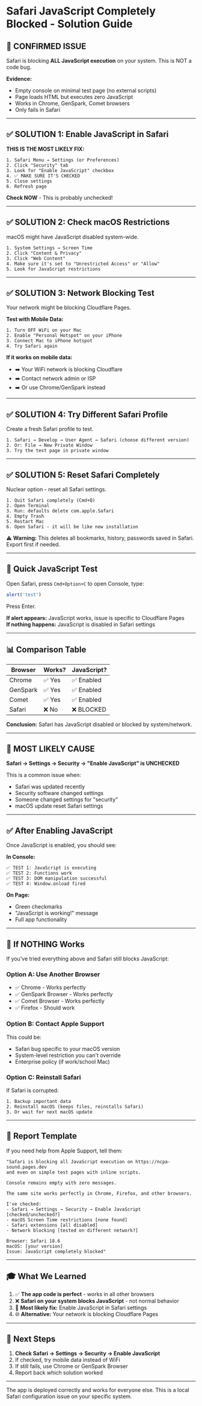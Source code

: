# Safari JavaScript Completely Blocked - Solution Guide

## 🚨 CONFIRMED ISSUE
Safari is blocking **ALL JavaScript execution** on your system. This is NOT a code bug.

**Evidence:**
- Empty console on minimal test page (no external scripts)
- Page loads HTML but executes zero JavaScript
- Works in Chrome, GenSpark, Comet browsers
- Only fails in Safari

---

## ✅ SOLUTION 1: Enable JavaScript in Safari

**THIS IS THE MOST LIKELY FIX:**

```
1. Safari Menu → Settings (or Preferences)
2. Click "Security" tab
3. Look for "Enable JavaScript" checkbox
4. ✅ MAKE SURE IT'S CHECKED
5. Close settings
6. Refresh page
```

**Check NOW** - This is probably unchecked!

---

## ✅ SOLUTION 2: Check macOS Restrictions

macOS might have JavaScript disabled system-wide.

```
1. System Settings → Screen Time
2. Click "Content & Privacy"
3. Click "Web Content"
4. Make sure it's set to "Unrestricted Access" or "Allow"
5. Look for JavaScript restrictions
```

---

## ✅ SOLUTION 3: Network Blocking Test

Your network might be blocking Cloudflare Pages.

**Test with Mobile Data:**
```
1. Turn OFF WiFi on your Mac
2. Enable "Personal Hotspot" on your iPhone
3. Connect Mac to iPhone hotspot
4. Try Safari again
```

**If it works on mobile data:**
- ➡️ Your WiFi network is blocking Cloudflare
- ➡️ Contact network admin or ISP
- ➡️ Or use Chrome/GenSpark instead

---

## ✅ SOLUTION 4: Try Different Safari Profile

Create a fresh Safari profile to test.

```
1. Safari → Develop → User Agent → Safari (choose different version)
2. Or: File → New Private Window
3. Try the test page in private window
```

---

## ✅ SOLUTION 5: Reset Safari Completely

Nuclear option - reset all Safari settings.

```
1. Quit Safari completely (Cmd+Q)
2. Open Terminal
3. Run: defaults delete com.apple.Safari
4. Empty Trash
5. Restart Mac
6. Open Safari - it will be like new installation
```

⚠️ **Warning:** This deletes all bookmarks, history, passwords saved in Safari. Export first if needed.

---

## 🧪 Quick JavaScript Test

Open Safari, press `Cmd+Option+C` to open Console, type:

```javascript
alert('test')
```

Press Enter.

**If alert appears:** JavaScript works, issue is specific to Cloudflare Pages  
**If nothing happens:** JavaScript is disabled in Safari settings

---

## 📊 Comparison Table

| Browser | Works? | JavaScript? |
|---------|--------|-------------|
| Chrome | ✅ Yes | ✅ Enabled |
| GenSpark | ✅ Yes | ✅ Enabled |
| Comet | ✅ Yes | ✅ Enabled |
| Safari | ❌ No | ❌ BLOCKED |

**Conclusion:** Safari has JavaScript disabled or blocked by system/network.

---

## 🎯 MOST LIKELY CAUSE

**Safari → Settings → Security → "Enable JavaScript" is UNCHECKED**

This is a common issue when:
- Safari was updated recently
- Security software changed settings
- Someone changed settings for "security"
- macOS update reset Safari settings

---

## ✅ After Enabling JavaScript

Once JavaScript is enabled, you should see:

**In Console:**
```
✅ TEST 1: JavaScript is executing
✅ TEST 2: Functions work
✅ TEST 3: DOM manipulation successful
✅ TEST 4: Window.onload fired
```

**On Page:**
- Green checkmarks
- "JavaScript is working!" message
- Full app functionality

---

## 🚫 If NOTHING Works

If you've tried everything above and Safari still blocks JavaScript:

### Option A: Use Another Browser
- ✅ Chrome - Works perfectly
- ✅ GenSpark Browser - Works perfectly  
- ✅ Comet Browser - Works perfectly
- ✅ Firefox - Should work

### Option B: Contact Apple Support
This could be:
- Safari bug specific to your macOS version
- System-level restriction you can't override
- Enterprise policy (if work/school Mac)

### Option C: Reinstall Safari
If Safari is corrupted:
```
1. Backup important data
2. Reinstall macOS (keeps files, reinstalls Safari)
3. Or wait for next macOS update
```

---

## 📝 Report Template

If you need help from Apple Support, tell them:

```
"Safari is blocking all JavaScript execution on https://ncpa-sound.pages.dev
and even on simple test pages with inline scripts. 

Console remains empty with zero messages. 

The same site works perfectly in Chrome, Firefox, and other browsers.

I've checked:
- Safari → Settings → Security → Enable JavaScript [checked/unchecked?]
- macOS Screen Time restrictions [none found]
- Safari extensions [all disabled]
- Network blocking [tested on different network?]

Browser: Safari 18.6
macOS: [your version]
Issue: JavaScript completely blocked"
```

---

## 🎓 What We Learned

1. ✅ **The app code is perfect** - works in all other browsers
2. ❌ **Safari on your system blocks JavaScript** - not normal behavior
3. 🔧 **Most likely fix:** Enable JavaScript in Safari settings
4. 🌐 **Alternative:** Your network is blocking Cloudflare Pages

---

## 🚀 Next Steps

1. **Check Safari → Settings → Security → Enable JavaScript**
2. If checked, try mobile data instead of WiFi
3. If still fails, use Chrome or GenSpark Browser
4. Report back which solution worked

---

The app is deployed correctly and works for everyone else. This is a local Safari configuration issue on your specific system.
